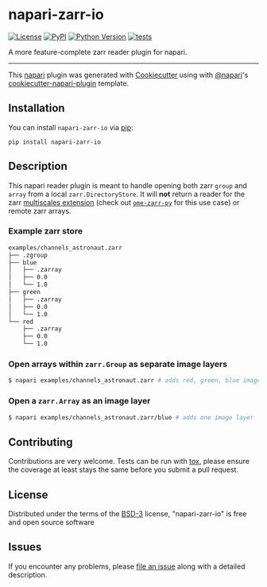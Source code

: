 # napari-zarr-io

[![License](https://img.shields.io/pypi/l/napari-zarr-io.svg?color=green)](https://github.com/napari/napari-zarr-io/raw/master/LICENSE)
[![PyPI](https://img.shields.io/pypi/v/napari-zarr-io.svg?color=green)](https://pypi.org/project/napari-zarr-io)
[![Python Version](https://img.shields.io/pypi/pyversions/napari-zarr-io.svg?color=green)](https://python.org)
[![tests](https://github.com/manzt/napari-zarr-io/workflows/tests/badge.svg)](https://github.com/manzt/napari-zarr-io/actions)

A more feature-complete zarr reader plugin for napari.

----------------------------------

This [napari] plugin was generated with [Cookiecutter] using with [@napari]'s [cookiecutter-napari-plugin] template.

<!--
Don't miss the full getting started guide to set up your new package:
https://github.com/napari/cookiecutter-napari-plugin#getting-started

and review the napari docs for plugin developers:
https://napari.org/docs/plugins/index.html
-->

## Installation

You can install `napari-zarr-io` via [pip]:

    pip install napari-zarr-io
    
## Description
This napari reader plugin is meant to handle opening both zarr `group` and `array` from a local `zarr.DirectoryStore`.
It will **not** return a reader for the zarr [multiscales extension](https://github.com/zarr-developers/zarr-specs/issues/50) (check out [`ome-zarr-py`](https://github.com/ome/ome-zarr-py) for this use case) or remote zarr arrays.

### Example zarr store

```bash
examples/channels_astronaut.zarr
├── .zgroup
├── blue
│   ├── .zarray
│   ├── 0.0
│   └── 1.0
├── green
│   ├── .zarray
│   ├── 0.0
│   └── 1.0
└── red
    ├── .zarray
    ├── 0.0
    └── 1.0
```

### Open arrays within `zarr.Group` as separate image layers  

```bash
$ napari examples/channels_astronaut.zarr # adds red, green, blue image layers
```

### Open a `zarr.Array` as an image layer

```bash
$ napari examples/channels_astronaut.zarr/blue # adds one image layer
```


## Contributing

Contributions are very welcome. Tests can be run with [tox], please ensure
the coverage at least stays the same before you submit a pull request.

## License

Distributed under the terms of the [BSD-3] license,
"napari-zarr-io" is free and open source software

## Issues

If you encounter any problems, please [file an issue] along with a detailed description.

[napari]: https://github.com/napari/napari
[Cookiecutter]: https://github.com/audreyr/cookiecutter
[@napari]: https://github.com/napari
[MIT]: http://opensource.org/licenses/MIT
[BSD-3]: http://opensource.org/licenses/BSD-3-Clause
[GNU GPL v3.0]: http://www.gnu.org/licenses/gpl-3.0.txt
[GNU LGPL v3.0]: http://www.gnu.org/licenses/lgpl-3.0.txt
[Apache Software License 2.0]: http://www.apache.org/licenses/LICENSE-2.0
[Mozilla Public License 2.0]: https://www.mozilla.org/media/MPL/2.0/index.txt
[cookiecutter-napari-plugin]: https://github.com/napari/cookiecutter-napari-plugin
[file an issue]: https://github.com/manzt/napari-zarr-io/issues
[napari]: https://github.com/napari/napari
[tox]: https://tox.readthedocs.io/en/latest/
[pip]: https://pypi.org/project/pip/
[PyPI]: https://pypi.org/
